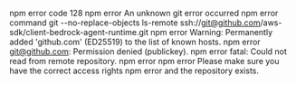 npm error code 128
npm error An unknown git error occurred
npm error command git --no-replace-objects ls-remote ssh://git@github.com/aws-sdk/client-bedrock-agent-runtime.git
npm error Warning: Permanently added 'github.com' (ED25519) to the list of known hosts.
npm error git@github.com: Permission denied (publickey).
npm error fatal: Could not read from remote repository.
npm error
npm error Please make sure you have the correct access rights
npm error and the repository exists.

